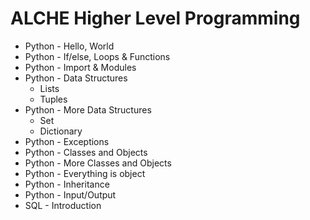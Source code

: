 # ALCHE Higher Level Programming
* Python - Hello, World 
* Python - If/else, Loops & Functions
* Python - Import & Modules 
* Python - Data Structures
    * Lists
    * Tuples
* Python - More Data Structures
    * Set
    * Dictionary
* Python - Exceptions
* Python - Classes and Objects
* Python - More Classes and Objects
* Python - Everything is object
* Python - Inheritance
* Python - Input/Output
* SQL - Introduction
